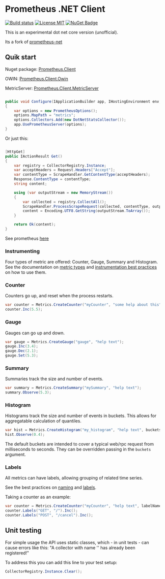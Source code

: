 # Prometheus .NET Client

[![Build status](https://ci.appveyor.com/api/projects/status/ik6p8hv9he1cl0a9?svg=true)](https://ci.appveyor.com/project/phnx47/prometheus-client) [![License MIT](https://img.shields.io/badge/license-MIT-green.svg)](https://opensource.org/licenses/MIT) [![NuGet Badge](https://buildstats.info/nuget/Prometheus.Client)](https://www.nuget.org/packages/Prometheus.Client/) 

This is an experimental dot net core version (unofficial).

Its a fork of [prometheus-net](https://github.com/andrasm/prometheus-net)


## Quik start

Nuget package: [Prometheus.Client](https://www.nuget.org/packages/Prometheus.Client)

OWIN: [Prometheus.Client.Owin](https://www.nuget.org/packages/Prometheus.Client.Owin)

MetricServer: [Prometheus.Client.MetricServer](https://www.nuget.org/packages/Prometheus.Client.MetricServer)


```csharp

public void Configure(IApplicationBuilder app, IHostingEnvironment env, ILoggerFactory loggerFactory, IApplicationLifetime appLifetime)
{
    var options = new PrometheusOptions();
    options.MapPath = "metrics";
    options.Collectors.Add(new DotNetStatsCollector());
    app.UsePrometheusServer(options);
}

```

Or just this:

```csharp

[HttpGet]
public IActionResult Get()
{
    var registry = CollectorRegistry.Instance;
    var acceptHeaders = Request.Headers["Accept"];
    var contentType = ScrapeHandler.GetContentType(acceptHeaders);
    Response.ContentType = contentType;
    string content;

    using (var outputStream = new MemoryStream())
    {
        var collected = registry.CollectAll();
        ScrapeHandler.ProcessScrapeRequest(collected, contentType, outputStream);
        content = Encoding.UTF8.GetString(outputStream.ToArray());
    }

    return Ok(content);
}

```



See prometheus [here](http://prometheus.io/)


### Instrumenting

Four types of metric are offered: Counter, Gauge, Summary and Histogram.
See the documentation on [metric types](http://prometheus.io/docs/concepts/metric_types/)
and [instrumentation best practices](http://prometheus.io/docs/practices/instrumentation/#counter-vs.-gauge-vs.-summary)
on how to use them.

### Counter

Counters go up, and reset when the process restarts.


```csharp
var counter = Metrics.CreateCounter("myCounter", "some help about this");
counter.Inc(5.5);
```

### Gauge

Gauges can go up and down.


```csharp
var gauge = Metrics.CreateGauge("gauge", "help text");
gauge.Inc(3.4);
gauge.Dec(2.1);
gauge.Set(5.3);
```

### Summary

Summaries track the size and number of events.

```csharp
var summary = Metrics.CreateSummary("mySummary", "help text");
summary.Observe(5.3);
```

### Histogram

Histograms track the size and number of events in buckets.
This allows for aggregatable calculation of quantiles.

```csharp
var hist = Metrics.CreateHistogram("my_histogram", "help text", buckets: new[] { 0, 0.2, 0.4, 0.6, 0.8, 0.9 });
hist.Observe(0.4);
```

The default buckets are intended to cover a typical web/rpc request from milliseconds to seconds.
They can be overridden passing in the `buckets` argument.

### Labels

All metrics can have labels, allowing grouping of related time series.

See the best practices on [naming](http://prometheus.io/docs/practices/naming/)
and [labels](http://prometheus.io/docs/practices/instrumentation/#use-labels).

Taking a counter as an example:

```csharp
var counter = Metrics.CreateCounter("myCounter", "help text", labelNames: new []{ "method", "endpoint"});
counter.Labels("GET", "/").Inc();
counter.Labels("POST", "/cancel").Inc();
```

## Unit testing
For simple usage the API uses static classes, which - in unit tests - can cause errors like this: "A collector with name '<NAME>' has already been registered!"

To address this you can add this line to your test setup:

```csharp
CollectorRegistry.Instance.Clear();
```
